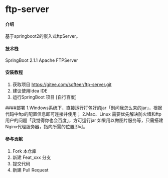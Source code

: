 # ftp-server

#### 介绍
基于springboot2的嵌入式ftpServer。


#### 技术栈
SpringBoot 2.1.1
Apache FTPServer
#### 安装教程

1. 获取项目 https://gitee.com/softeer/ftp-server.git
2. 建议使用Idea IDE
3. 运行SpringBoot 项目 [自行百度]

####部署
1.Windows系统下，直接运行打包好的jar「别问我怎么来的jar」，根据代码中ftp的配置信息即可连接并使用；
2.Mac、Linux 需要优先解决防火墙和ftp用户的问题「我觉得你也会百度」，方可运行jar
如果用以做图片服务等，只需搭建Nginx代理服务器，指向所需的位置即可。

#### 参与贡献

1. Fork 本仓库
2. 新建 Feat_xxx 分支
3. 提交代码
4. 新建 Pull Request